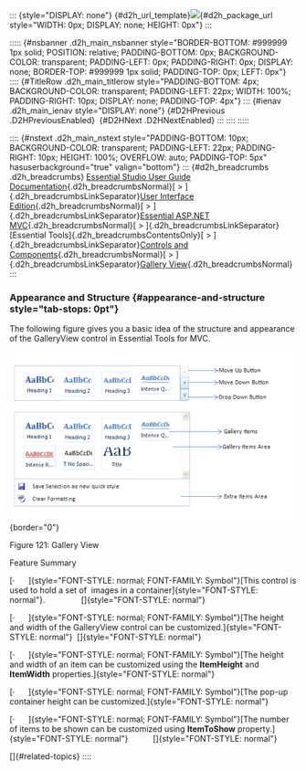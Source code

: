 ::: {style="DISPLAY: none"}
[](ms-xhelp:///?Id=d2h_url_template){#d2h_url_template}![](!package_url!){#d2h_package_url style="WIDTH: 0px; DISPLAY: none; HEIGHT: 0px"}
:::

::::: {#nsbanner .d2h_main_nsbanner style="BORDER-BOTTOM: #999999 1px solid; POSITION: relative; PADDING-BOTTOM: 0px; BACKGROUND-COLOR: transparent; PADDING-LEFT: 0px; PADDING-RIGHT: 0px; DISPLAY: none; BORDER-TOP: #999999 1px solid; PADDING-TOP: 0px; LEFT: 0px"}
:::: {#TitleRow .d2h_main_titlerow style="PADDING-BOTTOM: 4px; BACKGROUND-COLOR: transparent; PADDING-LEFT: 22px; WIDTH: 100%; PADDING-RIGHT: 10px; DISPLAY: none; PADDING-TOP: 4px"}
::: {#ienav .d2h_main_ienav style="DISPLAY: none"}
[](ms-xhelp:///?Id=60463343-2af4-4cd1-8514-91d0f074ae8c){#D2HPrevious .D2HPreviousEnabled}  [](ms-xhelp:///?Id=9c7520f4-9988-483b-8416-bcf0513287ee){#D2HNext .D2HNextEnabled}
:::
::::
:::::

:::: {#nstext .d2h_main_nstext style="PADDING-BOTTOM: 10px; BACKGROUND-COLOR: transparent; PADDING-LEFT: 22px; PADDING-RIGHT: 10px; HEIGHT: 100%; OVERFLOW: auto; PADDING-TOP: 5px" hasuserbackground="true" valign="bottom"}
::: {#d2h_breadcrumbs .d2h_breadcrumbs}
[Essential Studio User Guide Documentation](ms-xhelp:///?Id=12457748-09e3-4d74-a240-8e049cedf030){.d2h_breadcrumbsNormal}[ \> ]{.d2h_breadcrumbsLinkSeparator}[User Interface Edition](ms-xhelp:///?Id=c29296b7-531c-413b-a0ec-488ca1f7f669){.d2h_breadcrumbsNormal}[ \> ]{.d2h_breadcrumbsLinkSeparator}[Essential ASP.NET MVC](ms-xhelp:///?Id=4b14e7d1-65c4-4f67-b1aa-2c37709905a5){.d2h_breadcrumbsNormal}[ \> ]{.d2h_breadcrumbsLinkSeparator}[Essential Tools]{.d2h_breadcrumbsContentsOnly}[ \> ]{.d2h_breadcrumbsLinkSeparator}[Controls and Components](ms-xhelp:///?Id=f0af2fff-6f00-4ca4-85a6-54e41ac5dc96){.d2h_breadcrumbsNormal}[ \> ]{.d2h_breadcrumbsLinkSeparator}[Gallery View](ms-xhelp:///?Id=60463343-2af4-4cd1-8514-91d0f074ae8c){.d2h_breadcrumbsNormal}
:::

### Appearance and Structure {#appearance-and-structure style="tab-stops: 0pt"}

The following figure gives you a basic idea of the structure and appearance of the GalleryView control in Essential Tools for MVC.

![Description: C:\\Documents and Settings\\vigneshtr\\Desktop\\UGimage\\GalleryChange.png](ImagesExt/image56_131.png){border="0"}

Figure 121: Gallery View

Feature Summary

[·      ]{style="FONT-STYLE: normal; FONT-FAMILY: Symbol"}[This control is used to hold a set of  images in a container]{style="FONT-STYLE: normal"}.                []{style="FONT-STYLE: normal"}

[·      ]{style="FONT-STYLE: normal; FONT-FAMILY: Symbol"}[The height and width of the GalleryView control can be customized.]{style="FONT-STYLE: normal"}  []{style="FONT-STYLE: normal"}

[·      ]{style="FONT-STYLE: normal; FONT-FAMILY: Symbol"}[The height and width of an item can be customized using the **ItemHeight** and **ItemWidth** properties.]{style="FONT-STYLE: normal"}

[·      ]{style="FONT-STYLE: normal; FONT-FAMILY: Symbol"}[The pop-up container height can be customized.]{style="FONT-STYLE: normal"}

[·      ]{style="FONT-STYLE: normal; FONT-FAMILY: Symbol"}[The number of items to be shown can be customized using **ItemToShow** property.]{style="FONT-STYLE: normal"}           []{style="FONT-STYLE: normal"}

[]{#related-topics}
::::
